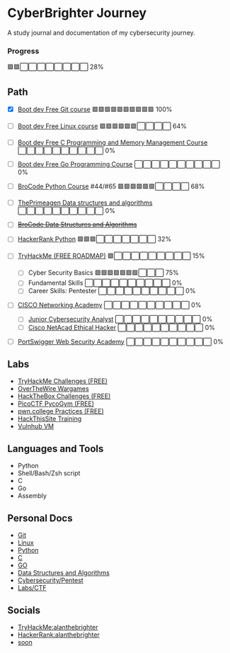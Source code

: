 # CyberBrighter Journey
A study journal and documentation of my cybersecurity journey.  

### Progress
🟩🟩⬜⬜⬜⬜⬜⬜⬜⬜ 28%


## Path
- [x] [Boot dev Free Git course](https://youtu.be/rH3zE7VlIMs) 🟩🟩🟩🟩🟩🟩🟩🟩🟩🟩 100%
- [ ] [Boot dev Free Linux course](https://youtu.be/v392lEyM29A) 🟩🟩🟩🟩🟩🟩⬜⬜⬜⬜ 64%
- [ ] [Boot dev Free C Programming and Memory Management Course](https://youtu.be/rJrd2QMVbGM) ⬜⬜⬜⬜⬜⬜⬜⬜⬜⬜ 0%
- [ ] [Boot dev Free Go Programming Course](https://youtu.be/un6ZyFkqFKo) ⬜⬜⬜⬜⬜⬜⬜⬜⬜⬜ 0%
- [ ] [BroCode Python Course](https://youtu.be/ix9cRaBkVe0) #44/#65 🟩🟩🟩🟩🟩🟩⬜⬜⬜⬜ 68%
- [ ] [ThePrimeagen Data structures and algorithms](https://frontendmasters.com/courses/algorithms/)  ⬜⬜⬜⬜⬜⬜⬜⬜⬜⬜ 0%
- [ ] ~~[BroCode Data Structures and Algorithms](https://youtu.be/CBYHwZcbD-s)~~
- [ ] [HackerRank Python](https://www.hackerrank.com/domains/python) 🟩🟩🟩⬜⬜⬜⬜⬜⬜⬜ 32%
- [ ] [TryHackMe (FREE ROADMAP)](https://tryhackme.com/hacktivities) 🟩⬜⬜⬜⬜⬜⬜⬜⬜⬜ 15%
	- [ ] Cyber Security Basics 🟩🟩🟩🟩🟩🟩🟩⬜⬜⬜ 75%
	- [ ] Fundamental Skills ⬜⬜⬜⬜⬜⬜⬜⬜⬜⬜ 0%
	- [ ] Career Skills: Pentester ⬜⬜⬜⬜⬜⬜⬜⬜⬜⬜ 0%
- [ ] [CISCO Networking Academy](https://www.netacad.com/) ⬜⬜⬜⬜⬜⬜⬜⬜⬜⬜ 0%
	- [ ] [Junior Cybersecurity Analyst](https://www.netacad.com/career-paths/cybersecurity?courseLang=en-US) ⬜⬜⬜⬜⬜⬜⬜⬜⬜⬜ 0%
	- [ ] [Cisco NetAcad Ethical Hacker](https://www.netacad.com/courses/ethical-hacker?courseLang=en-US) ⬜⬜⬜⬜⬜⬜⬜⬜⬜⬜ 0%
- [ ] [PortSwigger Web Security Academy](https://portswigger.net/web-security) ⬜⬜⬜⬜⬜⬜⬜⬜⬜⬜ 0%

	
## Labs
- [TryHackMe Challenges (FREE)](https://tryhackme.com/hacktivities/challenges)
- [OverTheWire Wargames](https://overthewire.org/wargames/)
- [HackTheBox Challenges (FREE)](https://www.hackthebox.com/)
- [PicoCTF PycoGym (FREE)](https://picoctf.org/)
- [pwn.college Practices (FREE)](https://pwn.college/)
- [HackThisSite Training](https://www.hackthissite.org/)
- [Vulnhub VM](https://www.vulnhub.com/)
	
## Languages and Tools
- Python
- Shell/Bash/Zsh script
- C
- Go
- Assembly

## Personal Docs
- [Git]()  
- [Linux]()  
- [Python](https://github.com/alanthebrighter/BroCode-Python_Learn)  
- [C]()  
- [GO]()  
- [Data Structures and Algorithms]()  
- [Cybersecurity/Pentest]()  
- [Labs/CTF]()  
## Socials
- [TryHackMe:alanthebrighter](https://tryhackme.com/p/alanthebrighter)  
- [HackerRank:alanthebrighter](https://www.hackerrank.com/profile/alanthebrighter)  
- [soon]()  
